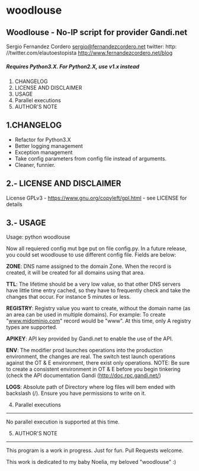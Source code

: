 # woodlouse
## Woodlouse - No-IP script for provider Gandi.net

Sergio Fernandez Cordero <sergio@fernandezcordero.net>
twitter: http: //twitter.com/elautoestopista
http://www.fernandezcordero.net/blog

##### Requires Python3.X. For Python2.X, use v1.x instead

1. CHANGELOG
2. LICENSE AND DISCLAIMER
3. USAGE
4. Parallel executions
5. AUTHOR'S NOTE

1.CHANGELOG
------------

* Refactor for Python3.X
* Better logging management
* Exception management
* Take config parameters from config file instead of arguments.
* Cleaner, funnier.


2.- LICENSE AND DISCLAIMER
---------------------------

License GPLv3 - https://www.gnu.org/copyleft/gpl.html - see LICENSE for details

3.- USAGE
--------

Usage: python woodlouse

Now all requiered config mut bge put on file config.py. In a future release, you could set woodlouse to use different
config file. Fields are below:

**ZONE**: DNS name assigned to the domain Zone. When the record is created, it will be created for all domains
using that area.

**TTL**: The lifetime should be a very low value, so that other DNS servers have little time entry
cached, so they have to frequently check and take the changes that occur. For instance
5 minutes or less.

**REGISTRY**: Registry value you want to create, without the domain name (as an area can be used in multiple domains).
For example: To create "www.midominio.com" record would be "www". At this time, only A registry types are supported.

**APIKEY**: API key provided by Gandi.net to enable the use of the API.

**ENV**: The modifier prod launches operations into the production environment, the changes are real.
The switch test launch operations against the OT & E environment, there exist only operations.
NOTE: Be sure to create a consistent environment in OT & E before you begin tinkering (check the
API documentation Gandi (http://doc.rpc.gandi.net/)

**LOGS**: Absolute path of Directory where log files will bem ended with backslash (/). Ensure you have permissions to
write on it.

4. Parallel executions
---------------------

No parallel execution is supported at this time.

5. AUTHOR'S NOTE
-------------------

This program is a work in progress. Just for fun. Pull Requests welcome.

This work is dedicated to my baby Noelia, my beloved "woodlouse" :)

